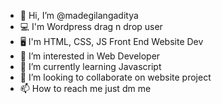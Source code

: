 - 👋 Hi, I’m @madegilangaditya
- 💻 I'm Wordpress drag n drop user
- 🖥 I'm HTML, CSS, JS Front End Website Dev
- 👀 I’m interested in Web Developer
- 🌱 I’m currently learning Javascript
- 💞️ I’m looking to collaborate on website project
- 📫 How to reach me just dm me


<!---
madegilangaditya/madegilangaditya is a ✨ special ✨ repository because its `README.md` (this file) appears on your GitHub profile.
You can click the Preview link to take a look at your changes.
--->
